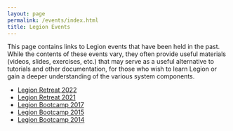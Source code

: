 ```yaml
---
layout: page
permalink: /events/index.html
title: Legion Events
---
```


This page contains links to Legion events that have been held in the
past. While the contents of these events vary, they often provide
useful materials (videos, slides, exercises, etc.) that may serve as a
useful alternative to tutorials and other documentation, for those who
wish to learn Legion or gain a deeper understanding of the various
system components.

  * [Legion Retreat 2022](https://theory.stanford.edu/~aiken/LegionRetreat22/index.html)
  * [Legion Retreat 2021](https://theory.stanford.edu/~aiken/LegionRetreat21/index.html)
  * [Legion Bootcamp 2017](/bootcamp2017/)
  * [Legion Bootcamp 2015](/bootcamp2015/)
  * [Legion Bootcamp 2014](/bootcamp2014/)
